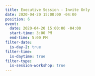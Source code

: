 ```yaml
---
title: Executive Session - Invite Only
date: 2020-04-20 15:00:00 -04:00
position: 6
event:
  date: 2020-04-20 15:00:00 -04:00
  start-time: 3:00 PM
  end-time: 5:00 PM
filter-date:
  is-day-2: true
filter-time:
  is-daytime: true
filter-type:
  is-session-workshop: true
---
```



